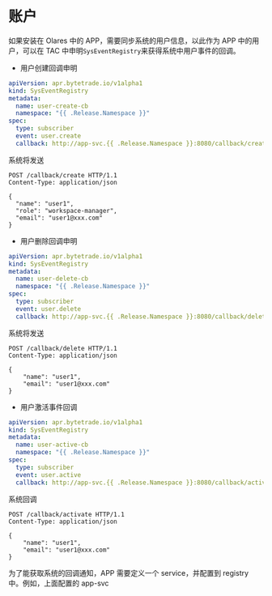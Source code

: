 # 账户

如果安装在 Olares 中的 APP，需要同步系统的用户信息，以此作为 APP 中的用户，可以在 TAC 中申明`SysEventRegistry`来获得系统中用户事件的回调。

- 用户创建回调申明

```yaml
apiVersion: apr.bytetrade.io/v1alpha1
kind: SysEventRegistry
metadata:
  name: user-create-cb
  namespace: "{{ .Release.Namespace }}"
spec:
  type: subscriber
  event: user.create
  callback: http://app-svc.{{ .Release.Namespace }}:8080/callback/create
```

系统将发送

```http
POST /callback/create HTTP/1.1
Content-Type: application/json

{
  "name": "user1",
  "role": "workspace-manager",
  "email": "user1@xxx.com"
}
```

- 用户删除回调申明

```yaml
apiVersion: apr.bytetrade.io/v1alpha1
kind: SysEventRegistry
metadata:
  name: user-delete-cb
  namespace: "{{ .Release.Namespace }}"
spec:
  type: subscriber
  event: user.delete
  callback: http://app-svc.{{ .Release.Namespace }}:8080/callback/delete
```

系统将发送

```http
POST /callback/delete HTTP/1.1
Content-Type: application/json

{
    "name": "user1",
    "email": "user1@xxx.com"
}
```

- 用户激活事件回调

```yaml
apiVersion: apr.bytetrade.io/v1alpha1
kind: SysEventRegistry
metadata:
  name: user-active-cb
  namespace: "{{ .Release.Namespace }}"
spec:
  type: subscriber
  event: user.active
  callback: http://app-svc.{{ .Release.Namespace }}:8080/callback/activate
```

系统回调

```http
POST /callback/activate HTTP/1.1
Content-Type: application/json

{
    "name": "user1",
    "email": "user1@xxx.com"
}
```

为了能获取系统的回调通知，APP 需要定义一个 service，并配置到 registry 中。例如，上面配置的 app-svc
